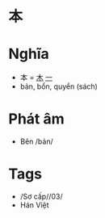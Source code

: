 # 本

# Nghĩa
* 本 = [木](木.md) [一](一.md)
* bản, bổn, quyển (sách)

# Phát âm
* Běn /bản/

# Tags
* /Sơ cấp//03/
*  Hán Việt

